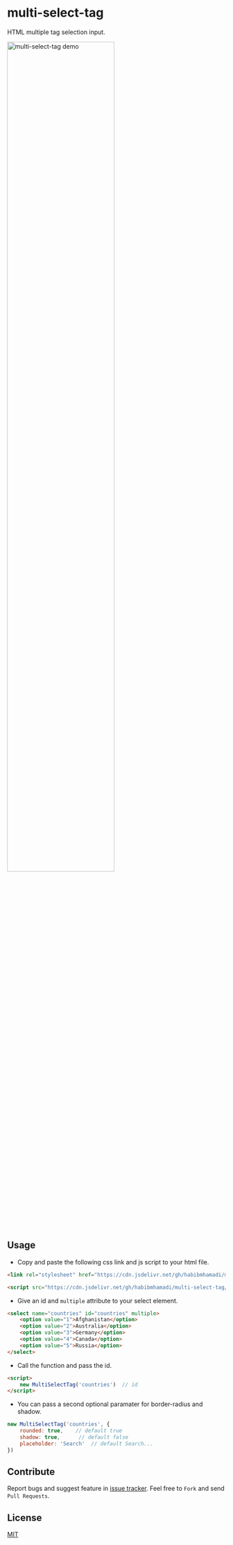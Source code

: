 # multi-select-tag

HTML multiple tag selection input.

<img src="https://firebasestorage.googleapis.com/v0/b/flutterapp-5c015.appspot.com/o/demo_images%2Fmult-tag-select.png?alt=media&token=90fc1411-e9ad-4bcb-89ef-7ab92ab3f491" style="width:70%" alt="multi-select-tag demo" />

## Usage


- Copy and paste the following css link and js script to your html file.
```html
<link rel="stylesheet" href="https://cdn.jsdelivr.net/gh/habibmhamadi/multi-select-tag/dist/css/multi-select-tag.css">
```
```html
<script src="https://cdn.jsdelivr.net/gh/habibmhamadi/multi-select-tag/dist/js/multi-select-tag.js"></script>
```


 - Give an id and `multiple` attribute to your select element.
```html
<select name="countries" id="countries" multiple>
    <option value="1">Afghanistan</option>
    <option value="2">Australia</option>
    <option value="3">Germany</option>
    <option value="4">Canada</option>
    <option value="5">Russia</option>
</select>
```


 - Call the function and pass the id.
```html
<script>
    new MultiSelectTag('countries')  // id
</script>
```


- You can pass a second optional paramater for border-radius and shadow.

```javascript
new MultiSelectTag('countries', {
    rounded: true,    // default true
    shadow: true,      // default false
    placeholder: 'Search'  // default Search...
})
```


## Contribute

Report bugs and suggest feature in [issue tracker](https://github.com/habibmhamadi/multi-select-tag/issues). Feel free to `Fork` and send `Pull Requests`.


## License

[MIT](https://github.com/habibmhamadi/multi-select-tag/blob/main/LICENSE)
